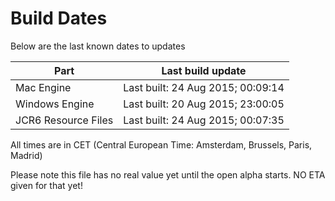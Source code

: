 # Build Dates

Below are the last known dates to updates

Part | Last build update
-----|-----
Mac Engine | Last built: 24 Aug 2015; 00:09:14
Windows Engine | Last built: 20 Aug 2015; 23:00:05
JCR6 Resource Files | Last built: 24 Aug 2015; 00:07:35
All times are in CET (Central European Time: Amsterdam, Brussels, Paris, Madrid)


Please note this file has no real value yet until the open alpha starts. NO ETA given for that yet!
